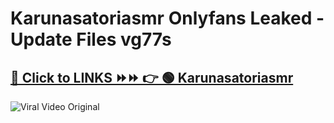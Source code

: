
 # Karunasatoriasmr Onlyfans Leaked - Update Files vg77s

## <h2><a href="https://clipsfans.com/Karunasatoriasmr&ref=git">🔗 Click to LINKS ⏩⏩ 👉 🟢 Karunasatoriasmr </a></h2>

<a href="https://clipsfans.com/Karunasatoriasmr&ref=git" rel="nofollow" data-target="animated-image.originalLink"><img src="https://i.ibb.co.com/xMMVF88/686577567.gif" alt="Viral Video Original" style="max-width: 100%; display: inline-block;" data-target="animated-image.originalImage"></a>

